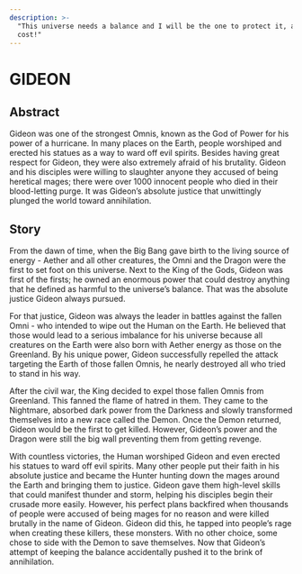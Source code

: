 ```yaml
---
description: >-
  "This universe needs a balance and I will be the one to protect it, at all
  cost!"
---
```


# GIDEON

## Abstract

Gideon was one of the strongest Omnis, known as the God of Power for his power of a hurricane. In many places on the Earth, people worshiped and erected his statues as a way to ward off evil spirits. Besides having great respect for Gideon, they were also extremely afraid of his brutality. Gideon and his disciples were willing to slaughter anyone they accused of being heretical mages; there were over 1000 innocent people who died in their blood-letting purge. It was Gideon’s absolute justice that unwittingly plunged the world toward annihilation.&#x20;

## Story&#x20;

From the dawn of time, when the Big Bang gave birth to the living source of energy - Aether and all other creatures, the Omni and the Dragon were the first to set foot on this universe. Next to the King of the Gods, Gideon was first of the firsts; he owned an enormous power that could destroy anything that he defined as harmful to the universe’s balance. That was the absolute justice Gideon always pursued.

For that justice, Gideon was always the leader in battles against the fallen Omni - who intended to wipe out the Human on the Earth. He believed that those would lead to a serious imbalance for his universe because all creatures on the Earth were also born with Aether energy as those on the Greenland. By his unique power, Gideon successfully repelled the attack targeting the Earth of those fallen Omnis, he nearly destroyed all who tried to stand in his way.

After the civil war, the King decided to expel those fallen Omnis from Greenland. This fanned the flame of hatred in them. They came to the Nightmare, absorbed dark power from the Darkness and slowly transformed themselves into a new race called the Demon. Once the Demon returned, Gideon would be the first to get killed. However, Gideon’s power and the Dragon were still the big wall preventing them from getting revenge.

With countless victories, the Human worshiped Gideon and even erected his statues to ward off evil spirits. Many other people put their faith in his absolute justice and became the Hunter hunting down the mages around the Earth and bringing them to justice. Gideon gave them high-level skills that could manifest thunder and storm, helping his disciples begin their crusade more easily. However, his perfect plans backfired when thousands of people were accused of being mages for no reason and were killed brutally in the name of Gideon. Gideon did this, he tapped into people’s rage when creating these killers, these monsters. With no other choice, some chose to side with the Demon to save themselves. Now that Gideon’s attempt of keeping the balance accidentally pushed it to the brink of annihilation.
